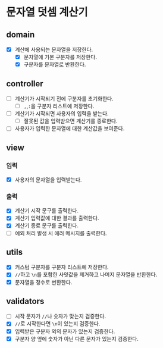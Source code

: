 # 문자열 덧셈 계산기

## domain

- [x] 계산에 사용되는 문자열을 저장한다.
    - [x] 문자열에 기본 구분자를 저장한다.
    - [x] 구분자를 문자열로 반환한다.

## controller

- [ ] 계산기가 시작되기 전에 구분자를 초기화한다.
    - [ ] `,`,`:`을 구분자 리스트에 저장한다.
- [ ] 계산기가 시작되면 사용자의 입력을 받는다.
    - [ ] 잘못된 값을 입력받으면 계산기를 종료한다.
- [ ] 사용자가 입력한 문자열에 대한 계산값을 보여준다.

## view

### 입력

- [x] 사용자의 문자열을 입력받는다.

### 출력

- [x] 계산기 시작 문구를 출력한다.
- [x] 계산기 입력값에 대한 결과를 출력한다.
- [x] 계산기 종료 문구를 출력한다.
- [ ] 예외 처리 발생 시 에러 메시지를 출력한다.

## utils

- [x] 커스텀 구분자를 구분자 리스트에 저장한다.
- [x] `//`하고 `\n`를 포함한 사잇값을 제거하고 나머지 문자열을 반환한다.
- [x] 문자열을 정수로 변환한다.

## validators

- [ ] 시작 문자가 `//`나 숫자가 맞는지 검증한다.
- [x] `//`로 시작한다면 `\n`이 있는지 검증한다.
- [x] 입력받은 구분자 외의 문자가 있는지 검증한다.
- [x] 구분자 양 옆에 숫자가 아닌 다른 문자가 있는지 검증한다.